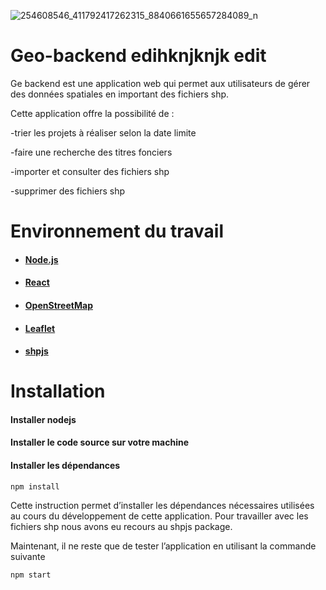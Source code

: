 ![254608546_411792417262315_8840661655657284089_n](https://user-images.githubusercontent.com/93826690/140927496-e5e231b8-cde7-4a45-afd3-e97d79b9f0ff.png)

# Geo-backend edihknjknjk edit

Ge backend est une application web qui permet aux utilisateurs de gérer des données spatiales en important des fichiers shp.

Cette application offre la possibilité de :

-trier les projets à réaliser selon la date limite

-faire une recherche des titres fonciers

-importer et consulter des fichiers shp

-supprimer des fichiers shp

# Environnement du travail

- #### [Node.js](https://nodejs.org/en/)
- #### [React](https://fr.reactjs.org/)
- #### [OpenStreetMap](https://www.openstreetmap.org/#map=6/33.962/9.558)
- #### [Leaflet](https://leafletjs.com/)
- #### [shpjs](https://www.npmjs.com/package/sh)

# Installation

#### Installer nodejs

#### Installer le code source sur votre machine

#### Installer les dépendances

```
npm install
```

Cette instruction permet d’installer les dépendances nécessaires utilisées au cours du développement de cette application.
Pour travailler avec les fichiers shp nous avons eu recours au shpjs package.

Maintenant, il ne reste que de tester l’application en utilisant la commande suivante

```
npm start
```
